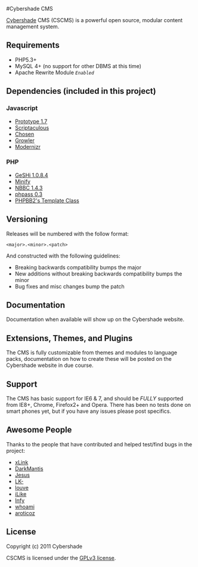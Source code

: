 #Cybershade CMS

[Cybershade](http://cybersha.de/) CMS (CSCMS) is a powerful open source, modular content management system.

## Requirements

* PHP5.3+ 
* MySQL 4+ (no support for other DBMS at this time)
* Apache Rewrite Module *`Enabled`*

## Dependencies (included in this project)

### Javascript
- [Prototype 1.7](http://prototypejs.org/)
- [Scriptaculous](http://script.aculo.us/)
- [Chosen](https://github.com/harvesthq/chosen)
- [Growler](http://code.google.com/p/kproto/wiki/Growler)
- [Modernizr](http://modernizr.com)

### PHP
- [GeSHi 1.0.8.4](http://qbnz.com/highlighter/)
- [Minify](http://code.google.com/p/minify/)
- [NBBC 1.4.3](http://nbbc.sourceforge.net/)
- [phpass 0.3](http://www.openwall.com/phpass/)
- [PHPBB2's Template Class](http://phpbb.com)

## Versioning 

Releases will be numbered with the follow format:

`<major>.<minor>.<patch>`

And constructed with the following guidelines:

- Breaking backwards compatibility bumps the major
- New additions without breaking backwards compatibility bumps the minor
- Bug fixes and misc changes bump the patch

## Documentation

Documentation when available will show up on the Cybershade website. 

## Extensions, Themes, and Plugins

The CMS is fully customizable from themes and modules to language packs, documentation on how to create these will be posted on the Cybershade website in due course.

## Support

The CMS has basic support for IE6 & 7, and should be *FULLY* supported from IE8+, Chrome, Firefox2+ and Opera.
There has been no tests done on smart phones yet, but if you have any issues please post specifics.

## Awesome People

Thanks to the people that have contributed and helped test/find bugs in the project:

- [xLink](https://github.com/xLink)
- [DarkMantis](https://github.com/DarkMantisCS)
- [Jesus](https://github.com/NoelDavies)
- [LK-](https://github.com/LK-)
- [louve](https://github.com/louve)
- [iLike](https://github.com/iLike)
- [Infy](https://github.com/infyhr)
- [whoami](https://github.com/johnmaguire2013)
- [aroticoz](http://cybershade.org/profile/view/aroticoz)

## License

Copyright (c) 2011 Cybershade

CSCMS is licensed under the [GPLv3 license](http://www.gnu.org/licenses/gpl-3.0.html).